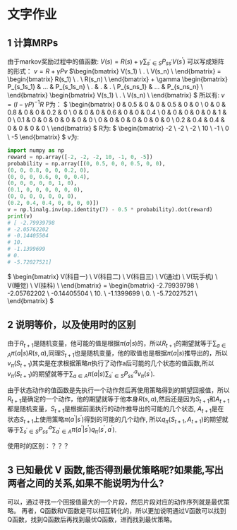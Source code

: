 # 文字作业

## 1 计算MRPs

由于markov奖励过程中的值函数:
$V(s) = R(s) + \gamma \sum_{s^{\prime} \in S} P_{ss^{\prime}}V(s^{\prime})$
可以写成矩阵的形式：
$v = R + \gamma P v$
$\begin{bmatrix}
V(s_1) \\
. \\
V(s_n) \\
\end{bmatrix} = \begin{bmatrix}
R(s_1) \\
. \\
R(s_n) \\
\end{bmatrix} + \gamma \begin{bmatrix}
P_{s_1s_1} & ... & P_{s_1s_n} \\
. & . & . \\
P_{s_ns_1} & ... & P_{s_ns_n} \\
\end{bmatrix} \begin{bmatrix}
V(s_1) \\
. \\
V(s_n) \\
\end{bmatrix}
$
所以有:
$v = (I - \gamma P)^{-1}R$
P为：
$
\begin{bmatrix}
0 & 0.5 & 0 & 0 & 0.5 & 0 & 0 \\
0 & 0 & 0.8 & 0 & 0 & 0.2 & 0 \\
0 & 0 & 0 & 0.6 & 0 & 0 & 0.4 \\
0 & 0 & 0 & 0 & 0 & 1 & 0 \\
0.1 & 0 & 0 & 0 & 0 & 0 & 0 \\
0 & 0 & 0 & 0 & 0 & 0 & 0 \\
0.2 & 0.4 & 0.4 & 0 & 0 & 0 & 0 \\
\end{bmatrix}
$
R为:
$
\begin{bmatrix}
-2 \\
-2 \\
-2 \\
10 \\
-1 \\
0 \\
-5
\end{bmatrix}
$
v为:

```python
import numpy as np
reward = np.array([-2, -2, -2, 10, -1, 0, -5])
probability = np.array([(0, 0.5, 0, 0, 0.5, 0, 0),
(0, 0, 0.8, 0, 0, 0.2, 0),
(0, 0, 0, 0.6, 0, 0, 0.4),
(0, 0, 0, 0, 0, 1, 0),
(0.1, 0, 0, 0, 0, 0, 0),
(0, 0, 0, 0, 0, 0, 0),
(0.2, 0.4, 0.4, 0, 0, 0, 0)])
v = np.linalg.inv(np.identity(7) - 0.5 * probability).dot(reward)
print(v)
# [ -2.79939798
# -2.05762202
# -0.14405504
# 10.
# -1.1399699
# 0.
# -5.72027521]
```

$
\begin{bmatrix}
V(科目一) \\
V(科目二) \\
V(科目三) \\
V(通过) \\
V(玩手机) \\
V(睡觉) \\
V(挂科) \\
\end{bmatrix} =
\begin{bmatrix}
-2.79939798 \\
-2.05762202 \\
-0.14405504 \\
10. \\
-1.1399699 \\
0. \\
-5.72027521 \\
\end{bmatrix}
$

## 2 说明等价，以及使用时的区别

由于$R_{t+1}$是随机变量，他可能的值是根据$\pi(a|s)$的，所以$R_{t+1}$的期望就等于$\sum_{a \in A} \pi(a|s)R(s,a)$,同理$S_{t+1}$也是随机变量，他的取值也是根据$\pi(a|s)$推导出的，所以$v_{\pi}(S_{t+1})$其实是在求根据策略$\pi$执行了动作a后可能的几个状态的值函数,所以$v_{\pi}(S_{t+1})$的期望就等于$\sum_{a \in A}\pi(a|s)\sum_{s^{\prime} \in S}P_{ss^{\prime}}^{a}v_{\pi}(s^{\prime})$.

由于状态动作的值函数是先执行一个动作然后再使用策略得到的期望回报值，所以$R_{t+1}$是确定的一个动作，他的期望就等于他本身$R(s,a)$,然后还是因为$S_{t+1}$和$A_{t+1}$都是随机变量，$S_{t+1}$是根据前面执行的动作推导出的可能的几个状态, $A_{t+1}$是在状态$S_{t+1}$上使用策略$\pi(a^{\prime}|s^{\prime})$得到的可能的几个动作, 所以$q_{\pi}(S_{t+1},A_{t+1})$的期望就等于$\sum_{s^{\prime} \in S}P_{ss^{\prime}}^{a}\sum_{a^{\prime} \in A}\pi(a^{\prime}|s^{\prime})q_{\pi}(s^{\prime},a^{\prime})$.

使用时的区别：？？？

## 3 已知最优 V 函数,能否得到最优策略呢?如果能,写出两者之间的关系,如果不能说明为什么?

可以，通过寻找一个回报值最大的一个片段，然后片段对应的动作序列就是最优策略。
再者，Q函数和V函数是可以相互转化的，所以更加说明通过V函数可以找到Q函数，找到Q函数后再找到最优Q函数，进而找到最优策略。